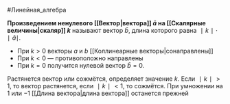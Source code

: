 
#Линейная_алгебра 

**Произведением ненулевого [[Вектор|вектора]] $\bar a$ на [[Скалярные величины|скаляр]] $k$** называют вектор $\bar b$, длина которого равна $∣k∣⋅∣\bar a∣$.

- При $k>0$ векторы $a$ и $b$  [[Коллинеарные векторы|сонаправлены]]
- При $k<0$ — противоположно направлены
- При $k=0$ получится нулевой вектор $\bar b=0$.

Растянется вектор или сожмётся, определяет значение $k$. Если $∣k∣>1$, то вектор растянется, если $∣k∣<1$, то сожмётся. При умножении на $1$ или $−1$ [[Длина вектора|длина вектора]] останется прежней